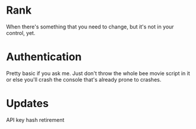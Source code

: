 # Rank
When there's something that you need to change, but it's not in your control, yet.

# Authentication
Pretty basic if you ask me. Just don't throw the whole bee movie script in it or else you'll crash the console that's already prone to crashes.


# Updates
API key hash retirement
